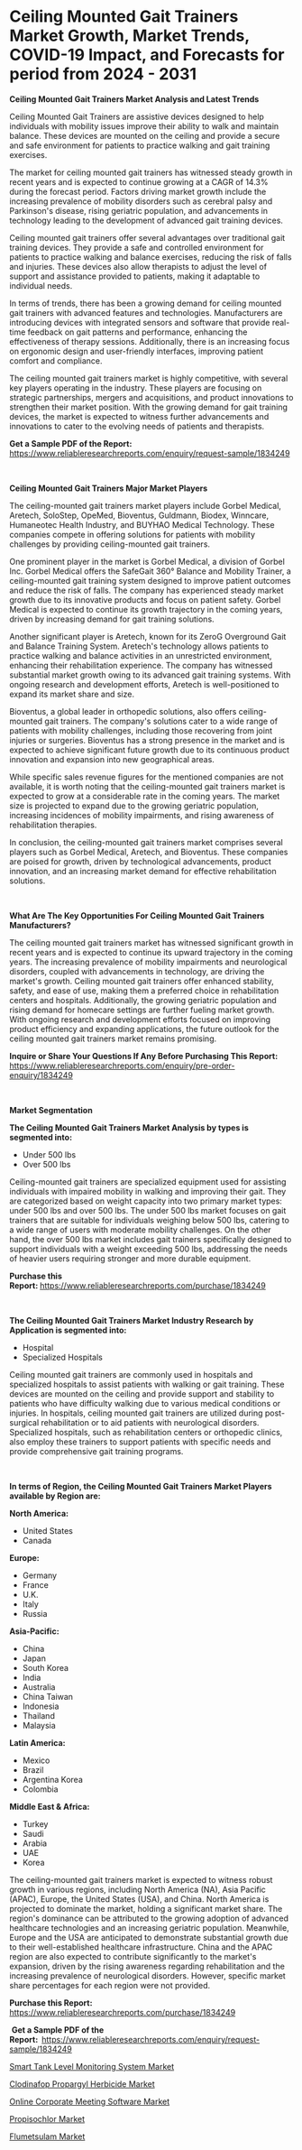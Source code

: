<p><h1>Ceiling Mounted Gait Trainers Market Growth, Market Trends, COVID-19 Impact, and Forecasts for period from 2024 - 2031</h1></p><p><strong>Ceiling Mounted Gait Trainers Market Analysis and Latest Trends</strong></p>
<p><p>Ceiling Mounted Gait Trainers are assistive devices designed to help individuals with mobility issues improve their ability to walk and maintain balance. These devices are mounted on the ceiling and provide a secure and safe environment for patients to practice walking and gait training exercises.</p><p>The market for ceiling mounted gait trainers has witnessed steady growth in recent years and is expected to continue growing at a CAGR of 14.3% during the forecast period. Factors driving market growth include the increasing prevalence of mobility disorders such as cerebral palsy and Parkinson's disease, rising geriatric population, and advancements in technology leading to the development of advanced gait training devices.</p><p>Ceiling mounted gait trainers offer several advantages over traditional gait training devices. They provide a safe and controlled environment for patients to practice walking and balance exercises, reducing the risk of falls and injuries. These devices also allow therapists to adjust the level of support and assistance provided to patients, making it adaptable to individual needs.</p><p>In terms of trends, there has been a growing demand for ceiling mounted gait trainers with advanced features and technologies. Manufacturers are introducing devices with integrated sensors and software that provide real-time feedback on gait patterns and performance, enhancing the effectiveness of therapy sessions. Additionally, there is an increasing focus on ergonomic design and user-friendly interfaces, improving patient comfort and compliance.</p><p>The ceiling mounted gait trainers market is highly competitive, with several key players operating in the industry. These players are focusing on strategic partnerships, mergers and acquisitions, and product innovations to strengthen their market position. With the growing demand for gait training devices, the market is expected to witness further advancements and innovations to cater to the evolving needs of patients and therapists.</p></p>
<p><strong>Get a Sample PDF of the Report:&nbsp;</strong> <a href="https://www.reliableresearchreports.com/enquiry/request-sample/1834249">https://www.reliableresearchreports.com/enquiry/request-sample/1834249</a></p>
<p>&nbsp;</p>
<p><strong>Ceiling Mounted Gait Trainers Major Market Players</strong></p>
<p><p>The ceiling-mounted gait trainers market players include Gorbel Medical, Aretech, SoloStep, OpeMed, Bioventus, Guldmann, Biodex, Winncare, Humaneotec Health Industry, and BUYHAO Medical Technology. These companies compete in offering solutions for patients with mobility challenges by providing ceiling-mounted gait trainers.</p><p>One prominent player in the market is Gorbel Medical, a division of Gorbel Inc. Gorbel Medical offers the SafeGait 360° Balance and Mobility Trainer, a ceiling-mounted gait training system designed to improve patient outcomes and reduce the risk of falls. The company has experienced steady market growth due to its innovative products and focus on patient safety. Gorbel Medical is expected to continue its growth trajectory in the coming years, driven by increasing demand for gait training solutions.</p><p>Another significant player is Aretech, known for its ZeroG Overground Gait and Balance Training System. Aretech's technology allows patients to practice walking and balance activities in an unrestricted environment, enhancing their rehabilitation experience. The company has witnessed substantial market growth owing to its advanced gait training systems. With ongoing research and development efforts, Aretech is well-positioned to expand its market share and size.</p><p>Bioventus, a global leader in orthopedic solutions, also offers ceiling-mounted gait trainers. The company's solutions cater to a wide range of patients with mobility challenges, including those recovering from joint injuries or surgeries. Bioventus has a strong presence in the market and is expected to achieve significant future growth due to its continuous product innovation and expansion into new geographical areas.</p><p>While specific sales revenue figures for the mentioned companies are not available, it is worth noting that the ceiling-mounted gait trainers market is expected to grow at a considerable rate in the coming years. The market size is projected to expand due to the growing geriatric population, increasing incidences of mobility impairments, and rising awareness of rehabilitation therapies.</p><p>In conclusion, the ceiling-mounted gait trainers market comprises several players such as Gorbel Medical, Aretech, and Bioventus. These companies are poised for growth, driven by technological advancements, product innovation, and an increasing market demand for effective rehabilitation solutions.</p></p>
<p>&nbsp;</p>
<p><strong>What Are The Key Opportunities For Ceiling Mounted Gait Trainers Manufacturers?</strong></p>
<p><p>The ceiling mounted gait trainers market has witnessed significant growth in recent years and is expected to continue its upward trajectory in the coming years. The increasing prevalence of mobility impairments and neurological disorders, coupled with advancements in technology, are driving the market's growth. Ceiling mounted gait trainers offer enhanced stability, safety, and ease of use, making them a preferred choice in rehabilitation centers and hospitals. Additionally, the growing geriatric population and rising demand for homecare settings are further fueling market growth. With ongoing research and development efforts focused on improving product efficiency and expanding applications, the future outlook for the ceiling mounted gait trainers market remains promising.</p></p>
<p><strong>Inquire or Share Your Questions If Any Before Purchasing This Report:</strong> <a href="https://www.reliableresearchreports.com/enquiry/pre-order-enquiry/1834249">https://www.reliableresearchreports.com/enquiry/pre-order-enquiry/1834249</a></p>
<p>&nbsp;</p>
<p><strong>Market Segmentation</strong></p>
<p><strong>The Ceiling Mounted Gait Trainers Market Analysis by types is segmented into:</strong></p>
<p><ul><li>Under 500 lbs</li><li>Over 500 lbs</li></ul></p>
<p><p>Ceiling-mounted gait trainers are specialized equipment used for assisting individuals with impaired mobility in walking and improving their gait. They are categorized based on weight capacity into two primary market types: under 500 lbs and over 500 lbs. The under 500 lbs market focuses on gait trainers that are suitable for individuals weighing below 500 lbs, catering to a wide range of users with moderate mobility challenges. On the other hand, the over 500 lbs market includes gait trainers specifically designed to support individuals with a weight exceeding 500 lbs, addressing the needs of heavier users requiring stronger and more durable equipment.</p></p>
<p><strong>Purchase this Report:&nbsp;</strong><a href="https://www.reliableresearchreports.com/purchase/1834249">https://www.reliableresearchreports.com/purchase/1834249</a></p>
<p>&nbsp;</p>
<p><strong>The Ceiling Mounted Gait Trainers Market Industry Research by Application is segmented into:</strong></p>
<p><ul><li>Hospital</li><li>Specialized Hospitals</li></ul></p>
<p><p>Ceiling mounted gait trainers are commonly used in hospitals and specialized hospitals to assist patients with walking or gait training. These devices are mounted on the ceiling and provide support and stability to patients who have difficulty walking due to various medical conditions or injuries. In hospitals, ceiling mounted gait trainers are utilized during post-surgical rehabilitation or to aid patients with neurological disorders. Specialized hospitals, such as rehabilitation centers or orthopedic clinics, also employ these trainers to support patients with specific needs and provide comprehensive gait training programs.</p></p>
<p>&nbsp;</p>
<p><strong>In terms of Region, the Ceiling Mounted Gait Trainers Market Players available by Region are:</strong></p>
<p>
    <p> <strong> North America: </strong>
        <ul>
            <li>United States</li>
            <li>Canada</li>
        </ul>
        </p> 
    <p> <strong> Europe: </strong>
        <ul>
            <li>Germany</li>
            <li>France</li>
            <li>U.K.</li>
            <li>Italy</li>
            <li>Russia</li>
        </ul>
        </p> 
    <p> <strong> Asia-Pacific: </strong>
        <ul>
            <li>China</li>
            <li>Japan</li>
            <li>South Korea</li>
            <li>India</li>
            <li>Australia</li>
            <li>China Taiwan</li>
            <li>Indonesia</li>
            <li>Thailand</li>
            <li>Malaysia</li>
        </ul>
        </p> 
    <p> <strong> Latin America: </strong>
        <ul>
            <li>Mexico</li>
            <li>Brazil</li>
            <li>Argentina Korea</li>
            <li>Colombia</li>
        </ul>
        </p> 
    <p> <strong> Middle East & Africa: </strong>
        <ul>
            <li>Turkey</li>
            <li>Saudi</li>
            <li>Arabia</li>
            <li>UAE</li>
            <li>Korea</li>
        </ul>
    </p>
    </p>
<p><p>The ceiling-mounted gait trainers market is expected to witness robust growth in various regions, including North America (NA), Asia Pacific (APAC), Europe, the United States (USA), and China. North America is projected to dominate the market, holding a significant market share. The region's dominance can be attributed to the growing adoption of advanced healthcare technologies and an increasing geriatric population. Meanwhile, Europe and the USA are anticipated to demonstrate substantial growth due to their well-established healthcare infrastructure. China and the APAC region are also expected to contribute significantly to the market's expansion, driven by the rising awareness regarding rehabilitation and the increasing prevalence of neurological disorders. However, specific market share percentages for each region were not provided.</p></p>
<p><strong>Purchase this Report: </strong><a href="https://www.reliableresearchreports.com/purchase/1834249">https://www.reliableresearchreports.com/purchase/1834249</a></p>
<p>&nbsp;<strong>Get a Sample PDF of the Report:&nbsp;&nbsp;</strong><a href="https://www.reliableresearchreports.com/enquiry/request-sample/1834249">https://www.reliableresearchreports.com/enquiry/request-sample/1834249</a></p>
<p><strong></strong></p>
<p><p><a href="https://github.com/dimitrishawkinswaynenp91rgz/Market-Research-Report-List-1/blob/main/smart-tank-level-monitoring-system-market.md">Smart Tank Level Monitoring System Market</a></p><p><a href="https://medium.com/@jeffreysalazar1925/clodinafop-propargyl-herbicide-market-outlook-industry-overview-and-forecast-2024-to-2031-8a5da20a068c">Clodinafop Propargyl Herbicide Market</a></p><p><a href="https://github.com/gamblestampleyjenny50m5sl6/Market-Research-Report-List-1/blob/main/online-corporate-meeting-software-market.md">Online Corporate Meeting Software Market</a></p><p><a href="https://medium.com/@jeffreysalazar1925/propisochlor-market-size-market-outlook-and-market-forecast-2024-to-2031-d821e96af47e">Propisochlor Market</a></p><p><a href="https://medium.com/@jeffreysalazar1925/decoding-flumetsulam-market-metrics-market-share-trends-and-growth-patterns-f6d437e24708">Flumetsulam Market</a></p></p>